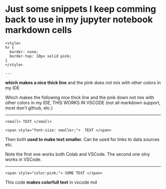 # Just some snippets I keep comming back to use in my jupyter notebook markdown cells

```
<style>
hr {
  border: none;
  border-top: 10px solid pink;
}
</style>

---

```

**which makes a nice thick line** and the pink does not mix with other colors in my IDE

Which makes the following nice thick line and the pink down not mix with other colors in my IDE, THIS WORKS IN VSCODE (not all markdown support, most don't github, etc.)

---


```
<small> TEXT </small>

<span style="font-size: smaller;">  TEXT </span>

````

Then both **used to make text smaller.** Can be used for links to data sources etc. 

Note the first one works both Colab and VSCode. The second one olny works in VSCode.

---

```
<span style="color:pink;"> SOME TEXT </span>
```

This code **makes colorfull text** in vscode md



